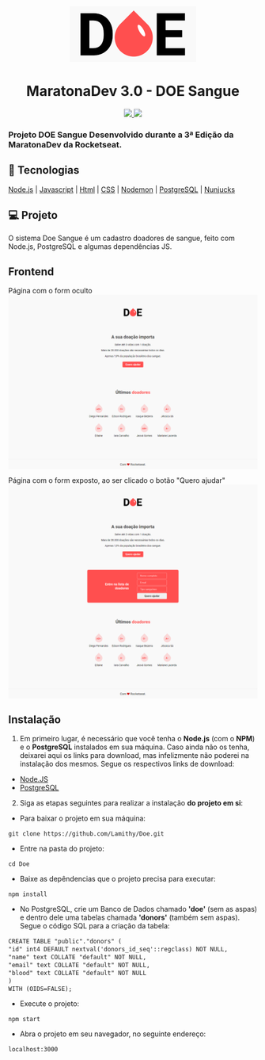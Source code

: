 <p align="center">
<img src="./public/logo.png" alt="DOE Sangue"></img>
</p>

<h1 align="center">MaratonaDev 3.0 - DOE Sangue</h1>

<p align="center">
<a aria-label="Versão do Node" href="https://github.com/nodejs/node/blob/master/doc/changelogs/CHANGELOG_V12.md#12.14.1">
<img src="https://img.shields.io/badge/node.js@lts-12.14.1-informational?logo=Node.JS"></img>
</a>
<a aria-label="Completo" href="https://rocketseat.com.br/maratonadev/aulas/3.0?aula=2">
<img src="https://img.shields.io/badge/MaratonaDev-done-orange?logo=data:image/png;base64,iVBORw0KGgoAAAANSUhEUgAAABAAAAAQCAMAAAAoLQ9TAAAALVBMVEVHcExxWsF0XMJzXMJxWcFsUsD///9jRrzY0u6Xh9Gsn9n39fyMecy0qd2bjNJWBT0WAAAABHRSTlMA2Do606wF2QAAAGlJREFUGJVdj1cWwCAIBLEsRU3uf9xobDH8+GZwUYi8i6ucJwrxKE+7D0G9Q4vlYqtmCSjndr4CgCgzlyFgfKfKCVO0LrPKjmiqMxGXkJwNnXskqWG+1oSM+BSwD8f29YLNjvx/OQrn+g99oQSoNmt3PgAAAABJRU5ErkJggg=="></img>
</a>
</p>

### Projeto DOE Sangue Desenvolvido durante a 3ª Edição da MaratonaDev da Rocketseat.

## :rocket: Tecnologias

[Node.js](https://nodejs.org/en/)
| [Javascript](https://developer.mozilla.org/pt-BR/docs/Aprender/JavaScript)
| [Html](https://tableless.com.br/o-que-html-basico/)
| [CSS](https://www.w3schools.com/css/)
| [Nodemon](https://nodemon.io/)
| [PostgreSQL](https://www.postgresql.org/)
| [Nunjucks](https://mozilla.github.io/nunjucks/)

## 💻 Projeto

O sistema Doe Sangue é um cadastro doadores de sangue, feito com Node.js, PostgreSQL e algumas dependências JS.

## Frontend

Página com o form oculto
<img align="center" src="./readme-image/hide-form.png"></img>

Página com o form exposto, ao ser clicado o botão "Quero ajudar"
<img align="center" src="./readme-image/show-form.png"></img>

## Instalação

1. Em primeiro lugar, é necessário que você tenha o **Node.js** (com o **NPM**) e o **PostgreSQL** instalados em sua máquina. Caso ainda não os tenha, deixarei aqui os links para download, mas infelizmente não poderei na instalação dos mesmos. Segue os respectivos links de download:

- <a href="https://nodejs.org/en/download/">Node.JS</a>
- <a href="https://www.postgresql.org/download/">PostgreSQL</a>

2. Siga as etapas seguintes para realizar a instalação **do projeto em si**:

- Para baixar o projeto em sua máquina:
```
git clone https://github.com/Lamithy/Doe.git
```

- Entre na pasta do projeto:
```
cd Doe
```
- Baixe as depêndencias que o projeto precisa para executar:
```
npm install
```

- No PostgreSQL, crie um Banco de Dados chamado **'doe'** (sem as aspas) e dentro dele uma tabelas chamada **'donors'** (também sem aspas). Segue o código SQL para a criação da tabela:

```
CREATE TABLE "public"."donors" (
"id" int4 DEFAULT nextval('donors_id_seq'::regclass) NOT NULL,
"name" text COLLATE "default" NOT NULL,
"email" text COLLATE "default" NOT NULL,
"blood" text COLLATE "default" NOT NULL
)
WITH (OIDS=FALSE);
```

- Execute o projeto:
```
npm start
```
- Abra o projeto em seu navegador, no seguinte endereço:
```
localhost:3000
```

